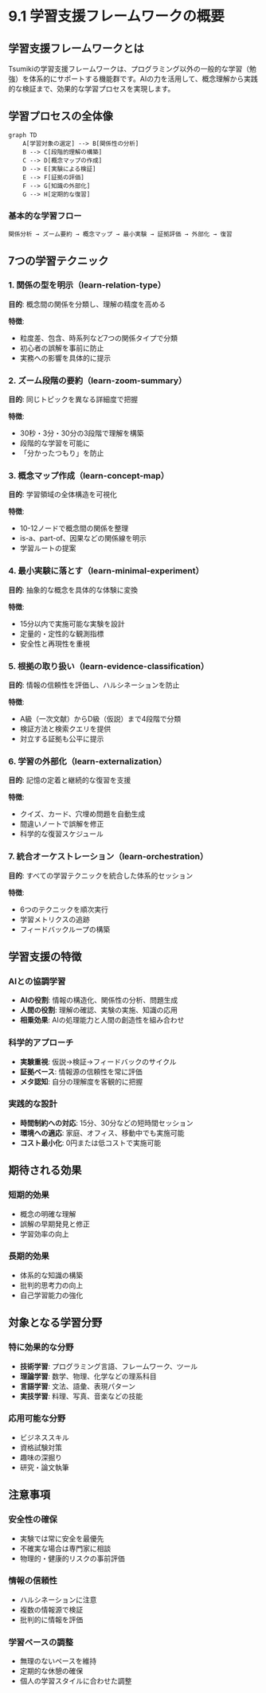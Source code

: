 # 9.1 学習支援フレームワークの概要

## 学習支援フレームワークとは

Tsumikiの学習支援フレームワークは、プログラミング以外の一般的な学習（勉強）を体系的にサポートする機能群です。AIの力を活用して、概念理解から実践的な検証まで、効果的な学習プロセスを実現します。

## 学習プロセスの全体像

```mermaid
graph TD
    A[学習対象の選定] --> B[関係性の分析]
    B --> C[段階的理解の構築]
    C --> D[概念マップの作成]
    D --> E[実験による検証]
    E --> F[証拠の評価]
    F --> G[知識の外部化]
    G --> H[定期的な復習]
```

### 基本的な学習フロー

```
関係分析 → ズーム要約 → 概念マップ → 最小実験 → 証拠評価 → 外部化 → 復習
```

## 7つの学習テクニック

### 1. 関係の型を明示（learn-relation-type）

**目的**: 概念間の関係を分類し、理解の精度を高める

**特徴**:
- 粒度差、包含、時系列など7つの関係タイプで分類
- 初心者の誤解を事前に防止
- 実務への影響を具体的に提示

### 2. ズーム段階の要約（learn-zoom-summary）

**目的**: 同じトピックを異なる詳細度で把握

**特徴**:
- 30秒・3分・30分の3段階で理解を構築
- 段階的な学習を可能に
- 「分かったつもり」を防止

### 3. 概念マップ作成（learn-concept-map）

**目的**: 学習領域の全体構造を可視化

**特徴**:
- 10-12ノードで概念間の関係を整理
- is-a、part-of、因果などの関係線を明示
- 学習ルートの提案

### 4. 最小実験に落とす（learn-minimal-experiment）

**目的**: 抽象的な概念を具体的な体験に変換

**特徴**:
- 15分以内で実施可能な実験を設計
- 定量的・定性的な観測指標
- 安全性と再現性を重視

### 5. 根拠の取り扱い（learn-evidence-classification）

**目的**: 情報の信頼性を評価し、ハルシネーションを防止

**特徴**:
- A級（一次文献）からD級（仮説）まで4段階で分類
- 検証方法と検索クエリを提供
- 対立する証拠も公平に提示

### 6. 学習の外部化（learn-externalization）

**目的**: 記憶の定着と継続的な復習を支援

**特徴**:
- クイズ、カード、穴埋め問題を自動生成
- 間違いノートで誤解を修正
- 科学的な復習スケジュール

### 7. 統合オーケストレーション（learn-orchestration）

**目的**: すべての学習テクニックを統合した体系的セッション

**特徴**:
- 6つのテクニックを順次実行
- 学習メトリクスの追跡
- フィードバックループの構築

## 学習支援の特徴

### AIとの協調学習

- **AIの役割**: 情報の構造化、関係性の分析、問題生成
- **人間の役割**: 理解の確認、実験の実施、知識の応用
- **相乗効果**: AIの処理能力と人間の創造性を組み合わせ

### 科学的アプローチ

- **実験重視**: 仮説→検証→フィードバックのサイクル
- **証拠ベース**: 情報源の信頼性を常に評価
- **メタ認知**: 自分の理解度を客観的に把握

### 実践的な設計

- **時間制約への対応**: 15分、30分などの短時間セッション
- **環境への適応**: 家庭、オフィス、移動中でも実施可能
- **コスト最小化**: 0円または低コストで実施可能

## 期待される効果

### 短期的効果

- 概念の明確な理解
- 誤解の早期発見と修正
- 学習効率の向上

### 長期的効果

- 体系的な知識の構築
- 批判的思考力の向上
- 自己学習能力の強化

## 対象となる学習分野

### 特に効果的な分野

- **技術学習**: プログラミング言語、フレームワーク、ツール
- **理論学習**: 数学、物理、化学などの理系科目
- **言語学習**: 文法、語彙、表現パターン
- **実技学習**: 料理、写真、音楽などの技能

### 応用可能な分野

- ビジネススキル
- 資格試験対策
- 趣味の深掘り
- 研究・論文執筆

## 注意事項

### 安全性の確保

- 実験では常に安全を最優先
- 不確実な場合は専門家に相談
- 物理的・健康的リスクの事前評価

### 情報の信頼性

- ハルシネーションに注意
- 複数の情報源で検証
- 批判的に情報を評価

### 学習ペースの調整

- 無理のないペースを維持
- 定期的な休憩の確保
- 個人の学習スタイルに合わせた調整